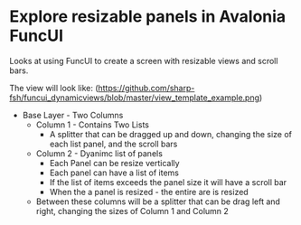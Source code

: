 # Explore resizable panels in Avalonia FuncUI

Looks at using FuncUI to create a screen with resizable views and scroll bars.

The view will look like:
(https://github.com/sharp-fsh/funcui_dynamicviews/blob/master/view_template_example.png)

- Base Layer - Two Columns
    - Column 1 - Contains Two Lists
        - A splitter that can be dragged up and down, changing the size of each list panel, and the scroll bars
    - Column 2 - Dyanimc list of panels
        - Each Panel can be resize vertically
        - Each panel can have a list of items
        - If the list of items exceeds the panel size it will have a scroll bar
        - When the a panel is resized - the entire are is resized
    - Between these columns will be a splitter that can be drag left and right, changing the sizes of Column 1 and Column 2



